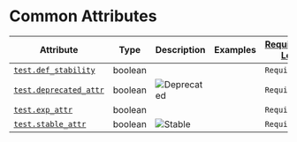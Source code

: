 # Common Attributes

<!-- semconv test -->
| Attribute  | Type | Description  | Examples  | [Requirement Level](https://opentelemetry.io/docs/specs/semconv/general/attribute-requirement-level/) |
|---|---|---|---|---|
| [`test.def_stability`](labels_expected.md) | boolean |  |  | `Required` |
| [`test.deprecated_attr`](labels_expected.md) | boolean | ![Deprecated](https://img.shields.io/badge/-deprecated-red)<br> |  | `Required` |
| [`test.exp_attr`](labels_expected.md) | boolean |  |  | `Required` |
| [`test.stable_attr`](labels_expected.md) | boolean | ![Stable](https://img.shields.io/badge/-stable-lightgreen)<br> |  | `Required` |
<!-- endsemconv -->
